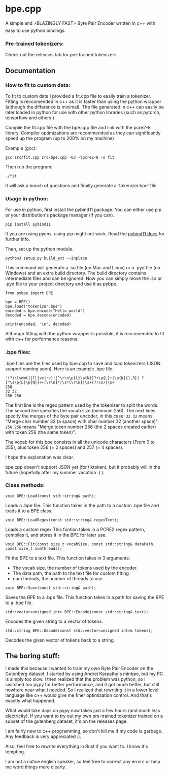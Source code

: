 # bpe.cpp

A simple and ⚡BLAZINGLY FAST⚡ Byte Pair Encoder written in c++ with easy to use python bindings.

### Pre-trained tokenizers:

Check out the releases tab for pre-trained tokenizers.

## Documentation

### How to fit to custom data:

To fit to custom data I provided a fit.cpp file to easily train a tokenizer.
Fitting is reccomended in c++ as it is faster than using the python wrapper (although the difference is minimal).
The file generated in c++ can easily be later loaded in python for use with other python libraries (such as pytorch, tensorflow and others.)

Compile the fit.cpp file with the bpe.cpp file and link with the pcre2-8 library.
Compiler optimizations are recommended as they can significantly speed up the program (up to 200% on my machine)

Example (gcc):
```
gcc src/fit.cpp src/bpe.cpp -O3 -lpcre2-8 -o fit
```
Then run the program:
```
./fit
```
It will ask a bunch of questions and finally generate a `tokenizer.bpe' file.

### Usage in python:

For use in python, first install the pybind11 package.
You can either use pip or your distribution's package manager (if you can).
```
pip install pybind11
```
If you are using pyenv, using pip might not work.
Read the [pybind11 docs](https://pybind11.readthedocs.io/en/stable/installing.html) for further info.

Then, set up the python module.
```
python3 setup.py build_ext --inplace
```
This command will generate a .so file (on Mac and Linux) or a .pyd file (on Windows) and an extra build directory.
The build directory contains intermediate files and can be ignored.
Now you can simply move the .so or .pyd file to your project directory and use it as pybpe.

```
from pybpe import BPE

bpe = BPE()
bpe.load("tokenizer.bpe")
encoded = bpe.encode("Hello world")
decoded = bpe.decode(encoded)

print(encoded, '\n', decoded)
```
Although fitting with the python wrapper is possible, it is reccomended to fit with c++ for performance reasons.

### .bpe files:

.bpe files are the files used by bpe.cpp to save and load tokenizers (JSON support coming soon).
Here is an example .bpe file:
```
'(?i:[sdmt]|ll|ve|re)|[^\r\n\p{L}\p{N}]?+\p{L}+|\p{N}{1,3}| ?[^\s\p{L}\p{N}]++[\r\n]*|\s*[\r\n]|\s+(?!\S)|\s+
258
32 32
256 256
```
The first line is the regex pattern used by the tokenizer to split the words.
The second line specifies the vocab size (minimum 256).
The next lines specify the merges of the byte pair encoder, in this case:
`32 32` means "Merge char number 32 (a space) with char number 32 (another space)".
`256 256` means "Merge token number 256 (the 2 spaces created earlier) with token 256 (the same token)".

The vocab for this bpe consists in all the unicode characters (From 0 to 255), plus token
256 (= 2 spaces) and
257 (= 4 spaces).

I hope the explanation was clear.

bpe.cpp doesn't support JSON yet (for tiktoken), but it probably will in the future (hopefully after my summer vacation :) ).

### Class methods:

```void BPE::Load(const std::string& path);```

Loads a .bpe file.
This function takes in the path to a custom .bpe file and loads it to a BPE class.

```void BPE::LoadRegex(const std::string& regexText);```

Loads a custom regex
This funtion takes in a PCRE2 regex pattern, compiles it, and stores it in the BPE for later use.

```void BPE::Fit(const size_t vocabSize, const std::string& dataPath, const size_t numThreads);```

Fit the BPE to a text file.
This function takes in 3 arguments:
 - The vocab size, the number of tokens used by the encoder.
 - The data path, the path to the text file for custom fitting
 - numThreads, the number of threads to use.

```void BPE::Save(const std::string& path);```

Saves the BPE to a .bpe file.
This function takes in a path for saving the BPE to a .bpe file.

```std::vector<unsigned int> BPE::Encode(const std::string& text);```

Encodes the given string to a vector of tokens.

```std::string BPE::Decode(const std::vector<unsigned int>& tokens);```

Decodes the given vector of tokens back to a string.

## The boring stuff:
I made this because i wanted to train my own Byte Pair Encoder on the Gutenberg dataset. I started by using Andrej Karpathy's minbpe, but my PC is simply too slow.
I then realized that the problem was python, so i switched too pypy for better performance, and it got much better, but still nowhere near what i needed.
So I realized that rewriting it in a lower level language like c++ would give me finer optimization control. And that's exactly what happened.

What would take days on pypy now takes just a few hours (and much less electricity). If you want to try out my own pre-trained tokenizer trained on a subset of the gutenberg dataset, it's on the releases page.


I am fairly new to c++ programming, so don't kill me if my code is garbage. Any feedback is very appreciated :).

Also, feel free to rewrite everything in Rust if you want to. I know it's tempting.

I am not a native english speaker, so feel free to correct any errors or help me word things more clearly.
